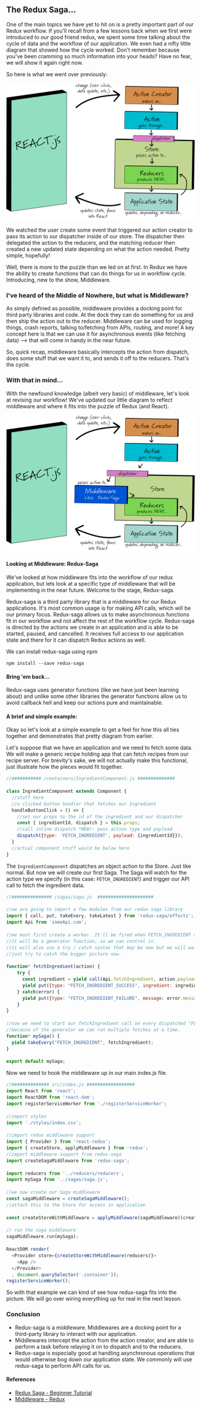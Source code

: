 ## The Redux Saga...
One of the main topics we have yet to hit on is a pretty important part of our Redux workflow. If you'll recall from a few lessons back when we first were introduced to our good friend redux, we spent some time talking about the cycle of data and the workflow of our application. We even had a nifty little diagram that showed how the cycle worked. Don't remember because you've been cramming so much information into your heads? Have no fear, we will show it again right now.

So here is what we went over previously:

![react-redux-workflow](./react-redux-workflow1.jpg)

We watched the user create some event that triggered our action creator to pass its action to our dispatcher inside of our store. The dispatcher then delegated the action to the reducers, and the matching reducer then created a new updated state depending on what the action needed. Pretty simple, hopefully!

Well, there is more to the puzzle than we led on at first. In Redux we have the ability to create functions that can do things for us in workflow cycle. Introducing, new to the show, Middleware.

### I've heard of the Middle of Nowhere, but what is Middleware?

As simply defined as possible, middleware provides a docking point for third party libraries and code. At the dock they can do something for us and then ship the action out to the reducer. Middleware can be used for logging things, crash reports, talking to/fetching from APIs, routing, and more! A key concept here is that we can use it for asynchronous events (like fetching data) --> that will come in handy in the near future.

So, quick recap, middleware basically intercepts the action from dispatch, does some stuff that we want it to, and sends it off to the reducers. That's the cycle.


### With that in mind...
With the newfound knowledge (albeit very basic) of middleware, let's look at revising our workflow! We've updated our little diagram to reflect middleware and where it fits into the puzzle of Redux (and React).

![redux-saga-workflow](./redux-saga-workflow.png)


#### Looking at Middleware: Redux-Saga

We've looked at how middleware fits into the workflow of our redux application, but lets look at a specific type of middleware that will be implementing in the near future. Welcome to the stage, Redux-saga.

Redux-saga is a third party library that is a middleware for our Redux applications. It's most common usage is for making API calls, which will be our primary focus. Redux-saga allows us to make asynchronous functions fit in our workflow and not affect the rest of the workflow cycle. Redux-saga is directed by the actions we create in an application and is able to be started, paused, and cancelled. It receives full access to our application state and there for it can dispatch Redux actions as well.

We can install redux-saga using npm

```
npm install --save redux-saga
```

#### Bring 'em back...
Redux-saga uses generator functions (like we have just been learning about) and unlike some other libraries the generator functions allow us to avoid callback hell and keep our actions pure and maintainable.

#### A brief and simple example:
Okay so let's look at a simple example to get a feel for how this all ties together and demonstrates that pretty diagram from earlier.

Let's suppose that we have an application and we need to fetch some data. We will make a generic recipe holding app that can fetch recipes from our recipe server. For brevity's sake, we will not actually make this functional, just illustrate how the pieces would fit together.

```js
//########### /containers/IngredientComponent.js ##############

class IngredientComponent extends Component {
  //stuff here
  //a clicked button handler that fetches our Ingredient
  handleButtonClick = () => {
    //set our props to the id of the ingredient and our dispatcher
    const { ingredientId, dispatch } = this.props;
    //call inline dispatch *NEW!~ pass action type and payload
    dispatch({type: 'FETCH_INGREDIENT', payload: {ingredientId}});
  }
  //actual component stuff would be below here
}

```

The `IngredientComponent` dispatches an object action to the Store. Just like normal. But now we will create our first Saga. The Saga will watch for the action type we specify (in this case: `FETCH_INGREDIENT`) and trigger our API call to fetch the ingredient data.

```js
//############### /sagas/saga.js  #####################

//we are going to import a few modules from our redux saga library
import { call, put, takeEvery, takeLatest } from 'redux-saga/effects';
import Api from 'someApi.com';

//we must first create a worker. It'll be fired when FETCH_INGREDIENT action occurs.
//it will be a generator function, so we can control it.
//it will also use a try / catch syntax that may be new but we will walk through later.
//just try to catch the bigger picture now.

function* fetchIngredient(action) {
    try {
      const ingredient = yield call(Api.fetchIngredient, action.payload.ingredientId);
      yield put({type: "FETCH_INGREDIENT_SUCCESS", ingredient: ingredient});
    } catch(error) {
      yield put({type: "FETCH_INGREDIENT_FAILURE", message: error.message});
    }
}

//now we need to start our fetchIngredient call on every dispatched "FETCH_INGREDIENT" action.
//because of the generator we can run multiple fetches at a time.
function* mySaga() {
  yield takeEvery("FETCH_INGREDIENT", fetchIngredient);
}

export default mySaga;

```

Now we need to hook the middleware up in our main index.js file.

```js
//############## src/index.js ##################
import React from 'react';
import ReactDOM from 'react-dom';
import registerServiceWorker from './registerServiceWorker';

//import styles
import './styles/index.css';

//import redux middleware support
import { Provider } from 'react-redux';
import { createStore, applyMiddleware } from 'redux';
//import middleware support from redux-saga
import createSagaMiddleware from 'redux-saga';

import reducers from '../reducers/reducers';
import mySaga from '../sagas/saga.js';

//we now create our Saga middleware
const sagaMiddleware = createSagaMiddleware();
//attach this to the Store for access in application

const createStoreWithMiddleware = applyMiddleware(sagaMiddleware)(createStore);

// run the saga middleware
sagaMiddleware.run(mySaga);

ReactDOM.render(
  <Provider store={createStoreWithMiddleware(reducers)}>
    <App />
  </Provider>
  , document.querySelector('.container'));
registerServiceWorker();
```

So with that example we can kind of see how redux-saga fits into the picture. We will go over wiring everything up for real in the next lesson.

### Conclusion
* Redux-saga is a middleware. Middlewares are a docking point for a third-party library to interact with our application.
* Middlewares intercept the action from the action creator, and are able to perform a task before relaying it on to dispatch and to the reducers.
* Redux-saga is especially good at handling asynchronous operations that would otherwise bog down our application state. We commonly will use redux-saga to perform API calls for us.

#### References
* [Redux Saga - Beginner Tutorial](https://github.com/redux-saga/redux-saga/blob/master/docs/introduction/BeginnerTutorial.md)
* [Middleware - Redux](http://redux.js.org/docs/advanced/Middleware.html)
